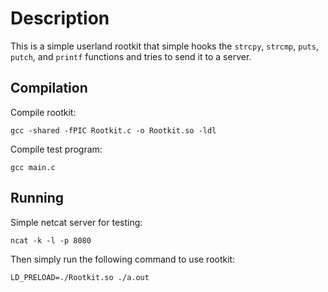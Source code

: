 # Description
This is a simple userland rootkit that simple hooks the `strcpy`, `strcmp`, `puts`, `putch`, and `printf` functions and tries to send it to a server.

## Compilation

Compile rootkit:
```
gcc -shared -fPIC Rootkit.c -o Rootkit.so -ldl
```

Compile test program:
```
gcc main.c
```

## Running

Simple netcat server for testing:
```
ncat -k -l -p 8080
```

Then simply run the following command to use rootkit:
```
LD_PRELOAD=./Rootkit.so ./a.out
```